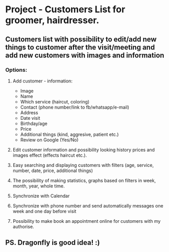 # Project - Customers List for groomer, hairdresser.
## Customers list with possibility to edit/add new things to customer after the visit/meeting and add new customers with images and information
### Options:
1. Add customer - information: 
    * Image
    * Name
    * Which service (haircut, coloring)
    * Contact (phone number/link to fb/whatsapp/e-mail)
    * Address
    * Date visit
    * Birthday/age
    * Price
    * Additional things (kind, aggresive, patient etc.)
    * Review on Google (Yes/No)
2. Edit customer information and possibility looking history prices and images effect (effects haircut etc.).
 1. Easy searching and displaying customers with filters (age, service, number, date, price, additional things)
1. The possibility of making statistics, graphs based on filters in week, month, year, whole time.
1. Synchronize with Calendar
1. Synchronize with phone number and send automatically messages one week and one day before visit

1. Possibility to make book an appointment online for customers with my authorise.


## PS. Dragonfly is good idea! :)
